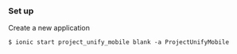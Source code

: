 ### Set up
Create a new application
```
$ ionic start project_unify_mobile blank -a ProjectUnifyMobile
```
